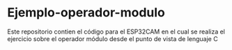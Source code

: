 # Ejemplo-operador-modulo
Este repositorio contien el código para el ESP32CAM en el cual se realiza el ejercicio sobre el operador módulo desde el punto de vista de lenguaje C
